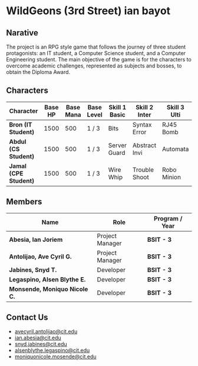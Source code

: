 # WildGeons (3rd Street) ian bayot
## Narative

The project is an RPG style game that follows the journey of three student protagonists: an IT student, a Computer Science student, and a Computer Engineering student. 
The main objective of the game is for the characters to overcome academic challenges, represented as subjects and bosses, to obtain the Diploma Award.

## Characters

| Character | Base HP | Base Mana | Base Level | Skill 1 Basic | Skill 2 Inter | Skill 3 Ulti |
|------------|----------|------------|-------------|----------|----------|----------|
| **Bron (IT Student)** | 1500 | 500 | 1 / 3 | Bits | Syntax Error | RJ45 Bomb |
| **Abdul (CS Student)** | 1500 | 500 | 1 / 3 | Server Guard | Abstract Invi | Automata |
| **Jamal (CPE Student)** | 1500 | 500 | 1 / 3 | Wire Whip | Trouble Shoot | Robo Minion |

## Members

| Name | Role | Program / Year |
|------|------|----------------|
| **Abesia, Ian Joriem** | Project Manager | **BSIT - 3** |
| **Antolijao, Ave Cyril G.** | Project Manager | **BSIT - 3** |
| **Jabines, Snyd T.** | Developer | **BSIT - 3** |
| **Legaspino, Alsen Blythe E.** | Developer | **BSIT - 3** |
| **Monsende, Moniquo Nicole C.** | Developer | **BSIT - 3** |

## Contact Us
- avecyril.antolijao@cit.edu
- ian.abesia@cit.edu
- snyd.jabines@cit.edu
- alsenblythe.legaspino@cit.edu
- moniquonicole.mosende@cit.edu
